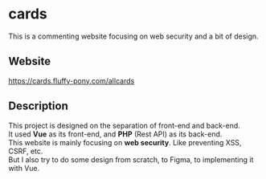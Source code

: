 # cards
This is a commenting website focusing on web security and a bit of design.

## Website
<https://cards.fluffy-pony.com/allcards>

## Description
This project is designed on the separation of front-end and back-end.  
It used __Vue__ as its front-end, and __PHP__ (Rest API) as its back-end.  
This website is mainly focusing on __web security__. Like preventing XSS, CSRF, etc.  
But I also try to do some design from scratch, to Figma, to implementing it with Vue. 
